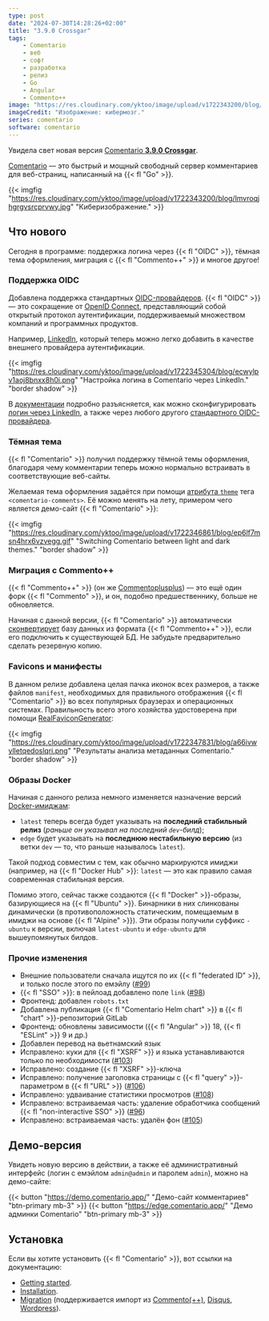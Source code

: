 ```yaml
---
type: post
date: "2024-07-30T14:28:26+02:00"
title: "3.9.0 Crossgar"
tags:
    - Comentario
    - веб
    - софт
    - разработка
    - релиз
    - Go
    - Angular
    - Commento++
image: "https://res.cloudinary.com/yktoo/image/upload/v1722343200/blog/lmvroqjhgrgvsrcprvwy.jpg"
imageCredit: "Изображение: кибермозг."
series: comentario
software: comentario
---
```


Увидела свет новая версия [Comentario **3.9.0 Crossgar**](https://gitlab.com/comentario/comentario/-/releases/v3.9.0).

[Comentario](/software/comentario) — это быстрый и мощный свободный сервер комментариев для веб-страниц, написанный на {{< fl "Go" >}}.

{{< imgfig "https://res.cloudinary.com/yktoo/image/upload/v1722343200/blog/lmvroqjhgrgvsrcprvwy.jpg" "Киберизображение." >}}

## Что нового

Сегодня в программе: поддержка логина через {{< fl "OIDC" >}}, тёмная тема оформления, миграция с {{< fl "Commento++" >}} и многое другое!

<!--more-->

### Поддержка OIDC

Добавлена поддержка стандартных [OIDC-провайдеров](https://docs.comentario.app/en/configuration/idps/oidc/). {{< fl "OIDC" >}} — это сокращение от [OpenID Connect](https://openid.net/developers/how-connect-works/), представляющий собой открытый протокол аутентификации, поддерживаемый множеством компаний и программных продуктов.

Например, [LinkedIn](https://docs.comentario.app/en/configuration/idps/linkedin/), который теперь можно легко добавить в качестве внешнего провайдера аутентификации.

{{< imgfig "https://res.cloudinary.com/yktoo/image/upload/v1722345304/blog/ecwylpv1aoj8bnxx8h0i.png" "Настройка логина в Comentario через LinkedIn." "border shadow" >}}

В [документации](https://docs.comentario.app/) подробно разъясняется, как можно сконфигурировать [логин через LinkedIn](https://docs.comentario.app/en/configuration/idps/linkedin/), а также через любого другого [стандартного OIDC-провайдера](https://docs.comentario.app/en/configuration/idps/oidc/).

### Тёмная тема

{{< fl "Comentario" >}} получил поддержку тёмной темы оформления, благодаря чему комментарии теперь можно нормально встраивать в соответствующие веб-сайты.

Желаемая тема оформления задаётся при помощи [атрибута `theme`](https://docs.comentario.app/en/configuration/embedding/comments-tag/theme/) тега `<comentario-comments>`. Её можно менять на лету, примером чего является демо-сайт {{< fl "Comentario" >}}:

{{< imgfig "https://res.cloudinary.com/yktoo/image/upload/v1722346861/blog/ep6lf7msn4hrx6vzvegg.gif" "Switching Comentario between light and dark themes." "border shadow" >}}

### Миграция с Commento++

{{< fl "Commento++" >}} (он же [Commentoplusplus](https://github.com/souramoo/commentoplusplus)) — это ещё один форк {{< fl "Commento" >}}, и он, подобно предшественнику, больше не обновляется.

Начиная с данной версии, {{< fl "Comentario" >}} автоматически [сконвертирует](https://docs.comentario.app/en/installation/migration/commento/#commento-1) базу данных из формата {{< fl "Commento++" >}}, если его подключить к существующей БД. Не забудьте предварительно сделать резервную копию.

### Favicons и манифесты

В данном релизе добавлена целая пачка иконок всех размеров, а также файлов `manifest`, необходимых для правильного отображения {{< fl "Comentario" >}} во всех популярных браузерах и операционных системах. Правильность всего этого хозяйства удостоверена при помощи [RealFaviconGenerator](https://realfavicongenerator.net/favicon_checker?protocol=http&site=comentario.app):

{{< imgfig "https://res.cloudinary.com/yktoo/image/upload/v1722347831/blog/a66ivwylletqedoslqri.png" "Результаты анализа метаданных Comentario." "border shadow" >}}

### Образы Docker

Начиная с данного релиза немного изменяется назначение версий [Docker-имиджам](https://docs.comentario.app/en/installation/docker-image/):

* `latest` теперь всегда будет указывать на **последний стабильный релиз** (*раньше он указывал на последний `dev`-билд*);
* `edge` будет указывать на **последнюю нестабильную версию** (из ветки `dev` — то, что раньше называлось `latest`).

Такой подход совместим с тем, как обычно маркируются имиджи (например, на {{< fl "Docker Hub" >}}: `latest` — это как правило самая современная стабильная версия.

Помимо этого, сейчас также создаются {{< fl "Docker" >}}-образы, базирующиеся на {{< fl "Ubuntu" >}}. Бинарники в них слинкованы динамически (в противоположность статическим, помещаемым в имиджи на основе {{< fl "Alpine" >}}). Эти образы получили суффикс `-ubuntu` к версии, включая `latest-ubuntu` и `edge-ubuntu` для вышеупомянутых билдов.


### Прочие изменения

* Внешние пользователи сначала ищутся по их {{< fl "federated ID" >}}, и только после этого по емэйлу ([#99](https://gitlab.com/comentario/comentario/-/issues/99))
* {{< fl "SSO" >}}: в пейлоад добавлено поле `link` ([#98](https://gitlab.com/comentario/comentario/-/issues/98))
* Фронтенд: добавлен `robots.txt`
* Добавлена публикация {{< fl "Comentario Helm chart" >}} в {{< fl "chart" >}}-репозиторий GitLab
* Фронтенд: обновлены зависимости ({{< fl "Angular" >}} 18, {{< fl "ESLint" >}} 9 и др.)
* Добавлен перевод на вьетнамский язык
* Исправлено: куки для {{< fl "XSRF" >}} и языка устанавливаются только по необходимости ([#103](https://gitlab.com/comentario/comentario/-/issues/103))
* Исправлено: создание {{< fl "XSRF" >}}-ключа
* Исправлено: получение заголовка страницы с {{< fl "query" >}}-параметром в {{< fl "URL" >}} ([#106](https://gitlab.com/comentario/comentario/-/issues/106))
* Исправлено: удваивание статистики просмотров ([#108](https://gitlab.com/comentario/comentario/-/issues/108))
* Исправлено: встраиваемая часть: удаление обработчика сообщений {{< fl "non-interactive SSO" >}} ([#96](https://gitlab.com/comentario/comentario/-/issues/96))
* Исправлено: встраиваемая часть: удалён фон ([#105](https://gitlab.com/comentario/comentario/-/issues/105))

## Демо-версия

Увидеть новую версию в действии, а также её административный интерфейс (логин с емэйлом `admin@admin` и паролем `admin`), можно на демо-сайте:

{{< button "https://demo.comentario.app/" "Демо-сайт комментариев" "btn-primary mb-3" >}}
{{< button "https://edge.comentario.app/" "Демо админки Comentario" "btn-primary mb-3" >}}

## Установка

Если вы хотите установить {{< fl "Comentario" >}}, вот ссылки на документацию:

* [Getting started](https://docs.comentario.app/en/getting-started/).
* [Installation](https://docs.comentario.app/en/installation/).
* [Migration](https://docs.comentario.app/en/installation/migration/) (поддерживается импорт из [Commento(++)](https://docs.comentario.app/en/installation/migration/commento/), [Disqus](https://docs.comentario.app/en/installation/migration/disqus/), [Wordpress](https://docs.comentario.app/en/installation/migration/wordpress/)).
